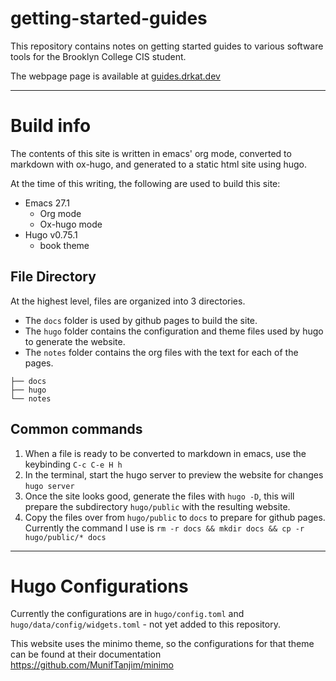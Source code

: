 # getting-started-guides

This repository contains notes on getting started guides to various software tools for the Brooklyn College CIS student.

The webpage page is available at [guides.drkat.dev](https://guides.drkat.dev)

---

# Build info

The contents of this site is written in emacs' org mode, converted to markdown with ox-hugo, and generated to a static html site using hugo.

At the time of this writing, the following are used to build this site:

* Emacs 27.1
  * Org mode
  * Ox-hugo mode
* Hugo v0.75.1
  * book theme

## File Directory

At the highest level, files are organized into 3 directories. 

- The `docs` folder is used by github pages to build the site. 
- The `hugo` folder contains the configuration and theme files used by hugo to generate the website.
- The `notes` folder contains the org files with the text for each of the pages.

``` shell
├── docs
├── hugo
└── notes
```

## Common commands

1. When a file is ready to be converted to markdown in emacs, use the keybinding `C-c C-e H h`
2. In the terminal, start the hugo server to preview the website for changes `hugo server`
3. Once the site looks good, generate the files with `hugo -D`, this will prepare the subdirectory `hugo/public` with the resulting website.
4. Copy the files over from `hugo/public` to `docs` to prepare for github pages. Currently the command I use is `rm -r docs && mkdir docs && cp -r hugo/public/* docs`

---

# Hugo Configurations

Currently the configurations are in `hugo/config.toml` and `hugo/data/config/widgets.toml` - not yet added to this repository.

This website uses the minimo theme, so the configurations for that theme can be found at their documentation https://github.com/MunifTanjim/minimo
